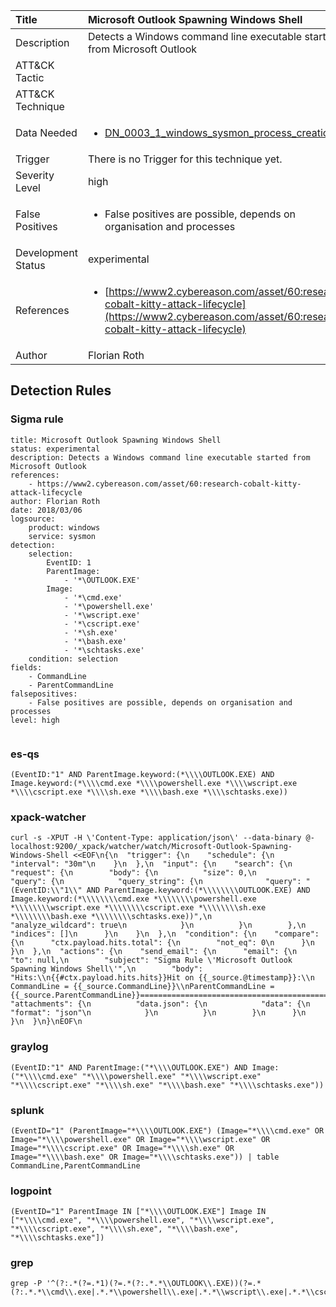 | Title                | Microsoft Outlook Spawning Windows Shell                                                                                                                                                 |
|:---------------------|:------------------------------------------------------------------------------------------------------------------------------------------------------------|
| Description          | Detects a Windows command line executable started from Microsoft Outlook                                                                                                                                           |
| ATT&amp;CK Tactic    | <ul></ul>  |
| ATT&amp;CK Technique | <ul></ul>                             |
| Data Needed          | <ul><li>[DN_0003_1_windows_sysmon_process_creation](../Data_Needed/DN_0003_1_windows_sysmon_process_creation.md)</li></ul>                                                         |
| Trigger              |  There is no Trigger for this technique yet.  |
| Severity Level       | high                                                                                                                                                 |
| False Positives      | <ul><li>False positives are possible, depends on organisation and processes</li></ul>                                                                  |
| Development Status   | experimental                                                                                                                                                |
| References           | <ul><li>[https://www2.cybereason.com/asset/60:research-cobalt-kitty-attack-lifecycle](https://www2.cybereason.com/asset/60:research-cobalt-kitty-attack-lifecycle)</li></ul>                                                          |
| Author               | Florian Roth                                                                                                                                                |


## Detection Rules

### Sigma rule

```
title: Microsoft Outlook Spawning Windows Shell
status: experimental
description: Detects a Windows command line executable started from Microsoft Outlook
references:
    - https://www2.cybereason.com/asset/60:research-cobalt-kitty-attack-lifecycle
author: Florian Roth
date: 2018/03/06
logsource:
    product: windows
    service: sysmon
detection:
    selection:
        EventID: 1
        ParentImage:
            - '*\OUTLOOK.EXE'
        Image:
            - '*\cmd.exe'
            - '*\powershell.exe'
            - '*\wscript.exe'
            - '*\cscript.exe'
            - '*\sh.exe'
            - '*\bash.exe'
            - '*\schtasks.exe'
    condition: selection
fields:
    - CommandLine
    - ParentCommandLine
falsepositives:
    - False positives are possible, depends on organisation and processes
level: high


```




### es-qs
    
```
(EventID:"1" AND ParentImage.keyword:(*\\\\OUTLOOK.EXE) AND Image.keyword:(*\\\\cmd.exe *\\\\powershell.exe *\\\\wscript.exe *\\\\cscript.exe *\\\\sh.exe *\\\\bash.exe *\\\\schtasks.exe))
```


### xpack-watcher
    
```
curl -s -XPUT -H \'Content-Type: application/json\' --data-binary @- localhost:9200/_xpack/watcher/watch/Microsoft-Outlook-Spawning-Windows-Shell <<EOF\n{\n  "trigger": {\n    "schedule": {\n      "interval": "30m"\n    }\n  },\n  "input": {\n    "search": {\n      "request": {\n        "body": {\n          "size": 0,\n          "query": {\n            "query_string": {\n              "query": "(EventID:\\"1\\" AND ParentImage.keyword:(*\\\\\\\\OUTLOOK.EXE) AND Image.keyword:(*\\\\\\\\cmd.exe *\\\\\\\\powershell.exe *\\\\\\\\wscript.exe *\\\\\\\\cscript.exe *\\\\\\\\sh.exe *\\\\\\\\bash.exe *\\\\\\\\schtasks.exe))",\n              "analyze_wildcard": true\n            }\n          }\n        },\n        "indices": []\n      }\n    }\n  },\n  "condition": {\n    "compare": {\n      "ctx.payload.hits.total": {\n        "not_eq": 0\n      }\n    }\n  },\n  "actions": {\n    "send_email": {\n      "email": {\n        "to": null,\n        "subject": "Sigma Rule \'Microsoft Outlook Spawning Windows Shell\'",\n        "body": "Hits:\\n{{#ctx.payload.hits.hits}}Hit on {{_source.@timestamp}}:\\n      CommandLine = {{_source.CommandLine}}\\nParentCommandLine = {{_source.ParentCommandLine}}================================================================================\\n{{/ctx.payload.hits.hits}}",\n        "attachments": {\n          "data.json": {\n            "data": {\n              "format": "json"\n            }\n          }\n        }\n      }\n    }\n  }\n}\nEOF\n
```


### graylog
    
```
(EventID:"1" AND ParentImage:("*\\\\OUTLOOK.EXE") AND Image:("*\\\\cmd.exe" "*\\\\powershell.exe" "*\\\\wscript.exe" "*\\\\cscript.exe" "*\\\\sh.exe" "*\\\\bash.exe" "*\\\\schtasks.exe"))
```


### splunk
    
```
(EventID="1" (ParentImage="*\\\\OUTLOOK.EXE") (Image="*\\\\cmd.exe" OR Image="*\\\\powershell.exe" OR Image="*\\\\wscript.exe" OR Image="*\\\\cscript.exe" OR Image="*\\\\sh.exe" OR Image="*\\\\bash.exe" OR Image="*\\\\schtasks.exe")) | table CommandLine,ParentCommandLine
```


### logpoint
    
```
(EventID="1" ParentImage IN ["*\\\\OUTLOOK.EXE"] Image IN ["*\\\\cmd.exe", "*\\\\powershell.exe", "*\\\\wscript.exe", "*\\\\cscript.exe", "*\\\\sh.exe", "*\\\\bash.exe", "*\\\\schtasks.exe"])
```


### grep
    
```
grep -P '^(?:.*(?=.*1)(?=.*(?:.*.*\\OUTLOOK\\.EXE))(?=.*(?:.*.*\\cmd\\.exe|.*.*\\powershell\\.exe|.*.*\\wscript\\.exe|.*.*\\cscript\\.exe|.*.*\\sh\\.exe|.*.*\\bash\\.exe|.*.*\\schtasks\\.exe)))'
```


